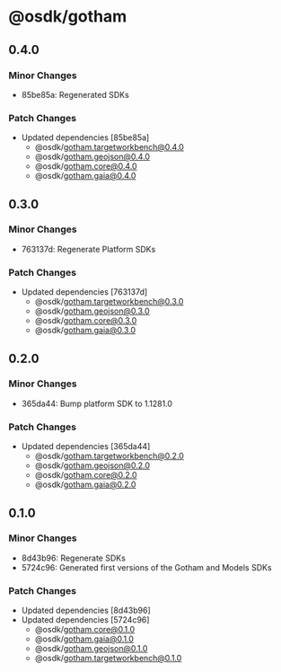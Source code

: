# @osdk/gotham

## 0.4.0

### Minor Changes

- 85be85a: Regenerated SDKs

### Patch Changes

- Updated dependencies [85be85a]
  - @osdk/gotham.targetworkbench@0.4.0
  - @osdk/gotham.geojson@0.4.0
  - @osdk/gotham.core@0.4.0
  - @osdk/gotham.gaia@0.4.0

## 0.3.0

### Minor Changes

- 763137d: Regenerate Platform SDKs

### Patch Changes

- Updated dependencies [763137d]
  - @osdk/gotham.targetworkbench@0.3.0
  - @osdk/gotham.geojson@0.3.0
  - @osdk/gotham.core@0.3.0
  - @osdk/gotham.gaia@0.3.0

## 0.2.0

### Minor Changes

- 365da44: Bump platform SDK to 1.1281.0

### Patch Changes

- Updated dependencies [365da44]
  - @osdk/gotham.targetworkbench@0.2.0
  - @osdk/gotham.geojson@0.2.0
  - @osdk/gotham.core@0.2.0
  - @osdk/gotham.gaia@0.2.0

## 0.1.0

### Minor Changes

- 8d43b96: Regenerate SDKs
- 5724c96: Generated first versions of the Gotham and Models SDKs

### Patch Changes

- Updated dependencies [8d43b96]
- Updated dependencies [5724c96]
  - @osdk/gotham.core@0.1.0
  - @osdk/gotham.gaia@0.1.0
  - @osdk/gotham.geojson@0.1.0
  - @osdk/gotham.targetworkbench@0.1.0
